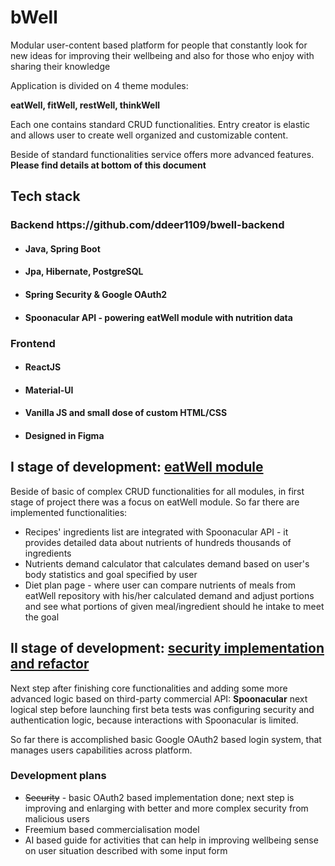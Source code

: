 <h1>bWell</h1>
<p>Modular user-content based platform for people that constantly look for new ideas for improving their wellbeing and also for those who enjoy with sharing their knowledge</p>
<p>Application is divided on 4 theme modules:</p>
<p><b>eatWell, fitWell, restWell, thinkWell</b></p> 
<p>Each one contains standard CRUD functionalities. Entry creator is elastic and allows user to create well organized and customizable content.</p>
<p>Beside of standard functionalities service offers more advanced features. <b>Please find details at bottom of this document</b></p>
<h2>
Tech stack
</h2>
<h3>Backend https://github.com/ddeer1109/bwell-backend </h3>
<uL>
<li><h4>Java, Spring Boot</h4></li>
<li><h4>Jpa, Hibernate, PostgreSQL</h4></li>
<li><h4>Spring Security & Google OAuth2</h4></li>
<li><h4>Spoonacular API - powering eatWell module with nutrition data</h4></li> 
</uL>

<h3>Frontend</h3>
<uL>
<li><h4>ReactJS</h4></li>
<li><h4>Material-UI</h4></li>
<li><h4>Vanilla JS and small dose of custom HTML/CSS</h4></li>
<li><h4>Designed in Figma</h4></li>
</uL> 
<h2>I stage of development: <u>eatWell module</u></h2>

<p>
   Beside of basic of complex CRUD functionalities for all modules, in first stage of project there was a focus on eatWell module. So far there are implemented functionalities:
</p>
<ul>
    <li>Recipes' ingredients list are integrated with Spoonacular API - it provides detailed data about nutrients of hundreds thousands of ingredients</li>
    <li>Nutrients demand calculator that calculates demand based on user's body statistics and goal specified by user</li>
    <li>Diet plan page - where user can compare nutrients of meals from eatWell repository with his/her calculated demand and adjust portions and see what portions of given meal/ingredient should he intake to meet the goal</li>
</ul>

<h2>II stage of development: <u>security implementation and refactor</u></h2>

<p>
    Next step after finishing core functionalities and adding some more advanced logic based on third-party commercial API: <b>Spoonacular</b> next logical step before launching first beta tests was configuring security and authentication logic, because interactions with Spoonacular is limited.  
</p>
<p>So far there is accomplished basic Google OAuth2 based login system, that manages users capabilities across platform.</p>

<h3>Development plans</h3>

<ul>
    <li><s>Security</s> - basic OAuth2 based implementation done; next step is improving and enlarging with better and more complex security from malicious users</li>
    <li>Freemium based commercialisation model</li>
    <li>AI based guide for activities that can help in improving wellbeing sense on user situation described with some input form</li>
</ul>




